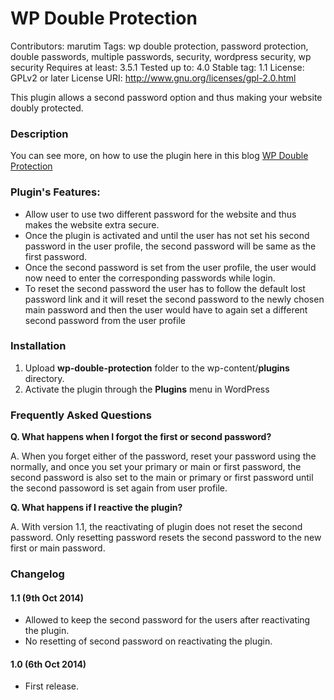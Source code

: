# WP Double Protection 

Contributors: marutim
Tags: wp double protection, password protection, double passwords, multiple passwords, security, wordpress security, wp security
Requires at least: 3.5.1
Tested up to: 4.0
Stable tag: 1.1
License: GPLv2 or later
License URI: http://www.gnu.org/licenses/gpl-2.0.html

This plugin allows a second password option and thus making your website doubly protected.

### Description 
You can see more, on how to use the plugin here in this blog [WP Double Protection](http://www.sourcexpress.com/wp-double-protection/)

### Plugin's Features: 

* Allow user to use two different password for the website and thus makes the website extra secure.
* Once the plugin is activated and until the user has not set his second password in the user profile, the second password will be same as the first password.
* Once the second password is set from the user profile, the user would now need to enter the corresponding passwords while login.
* To reset the second password the user has to follow the default lost password link and it will reset the second password to the newly chosen main password and then the user would have to again set a different second password from the user profile

### Installation
1. Upload **wp-double-protection** folder to the wp-content/**plugins** directory.
2. Activate the plugin through the **Plugins** menu in WordPress

### Frequently Asked Questions
**Q. What happens when I forgot the first or second password?**

A. When you forget either of the password, reset your password using the normally, and once you set your primary or main or first password, the second password is also set to the main or primary or first password until the second passoword is set again from user profile.

**Q. What happens if I reactive the plugin?**

A. With version 1.1, the reactivating of plugin does not reset the second password. Only resetting password resets the second password to the new first or main password.

### Changelog
#### 1.1 (9th Oct 2014)
* Allowed to keep the second password for the users after reactivating the plugin.
* No resetting of second password on reactivating the plugin.

#### 1.0 (6th Oct 2014)
* First release.

